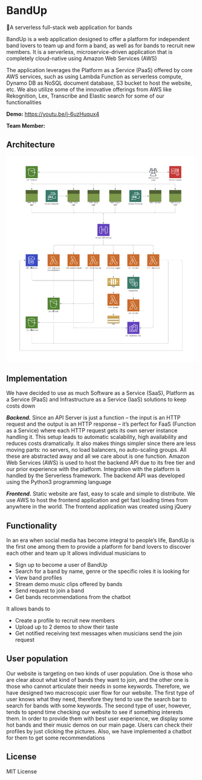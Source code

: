# BandUp

🎸A serverless full-stack web application for bands

BandUp is a web application designed to offer a platform for independent band lovers to team up and form a band, as well as for bands to recruit new members. It is a serverless, microservice-driven application that is completely cloud-native using Amazon Web Services (AWS)

The application leverages the Platform as a Service (PaaS) offered by core AWS services, such
as using Lambda Function as serverless compute, Dynamo DB as NoSQL document database,
S3 bucket to host the website, etc. We also utilize some of the innovative offerings from AWS
like Rekognition, Lex, Transcribe and Elastic search for some of our functionalities

**Demo:** https://youtu.be/j-6uzHuqux4

**Team Member:** 

[Andy]: https://github.com/zhmandy
[Koko]: https://github.com/tomatolike
[Aeenie]: https://github.com/XijiaoLi
[Rayleigh]: https://github.com/RayleighJin

## Architecture

**![img](architecture.jpg)**

## Implementation

We have decided to use as much Software as a Service (SaaS), Platform as a Service (PaaS) and Infrastructure as a Service (IaaS) solutions to keep costs down

***Backend.*** Since an API Server is just a function – the input is an HTTP request and the output is an HTTP response – it’s perfect for FaaS (Function as a Service) where each HTTP request gets its own server instance handling it. This setup leads to automatic scalability, high availability and reduces costs dramatically. It also makes things simpler since there are less moving parts: no servers, no load balancers, no auto-scaling groups. All these are abstracted away and all we care about is one function. Amazon Web Services (AWS) is used to host the backend API due to its free tier and our prior experience with the platform. Integration with the platform is handled by the Serverless framework. The backend API was developed using the Python3 programming language

***Frontend.*** Static website are fast, easy to scale and simple to distribute. We use AWS to host the frontend application and get fast loading times from anywhere in the world. The frontend application was created using jQuery

## Functionality

In an era when social media has become integral to people’s life, BandUp is the first one among them to provide a platform for band lovers to discover each other and team up
It allows individual musicians to

* Sign up to become a user of BandUp
* Search for a band by name, genre or the specific roles it is looking for
* View band profiles
* Stream demo music clips offered by bands
* Send request to join a band
* Get bands recommendations from the chatbot

It allows bands to

* Create a profile to recruit new members
* Upload up to 2 demos to show their taste
* Get notified receiving text messages when musicians send the join request

## User population

Our website is targeting on two kinds of user population. One is those who are clear about what kind of bands they want to join, and the other one is those who cannot articulate their needs in some keywords. Therefore, we have designed two macroscopic user flow for our website. The first type of user knows what they need, therefore they tend to use the search bar to search for bands with some keywords. The second type of user, however, tends to spend time checking our website to see if something interests them. In order to provide them with best user experience, we display some hot bands and their music demos on our main page. Users can check their profiles by just clicking the pictures. Also, we have implemented a chatbot for them to get some recommendations

## License

MIT License